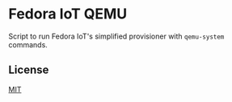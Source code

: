 # Fedora IoT QEMU

Script to run Fedora IoT's simplified provisioner with `qemu-system` commands.



## License

[MIT](./LICENSE)
